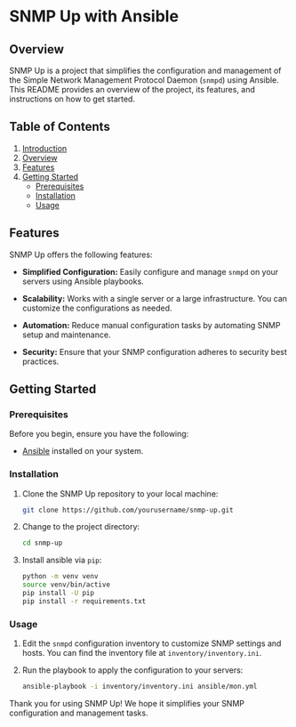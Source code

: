 # SNMP Up with Ansible

## Overview

SNMP Up is a project that simplifies the configuration and management of the Simple Network Management Protocol Daemon (`snmpd`) using Ansible. This README provides an overview of the project, its features, and instructions on how to get started.

## Table of Contents

1. [Introduction](#snmp-up-with-ansible)
2. [Overview](#overview)
3. [Features](#features)
4. [Getting Started](#getting-started)
   - [Prerequisites](#prerequisites)
   - [Installation](#installation)
   - [Usage](#usage)

## Features

SNMP Up offers the following features:

- **Simplified Configuration:** Easily configure and manage `snmpd` on your servers using Ansible playbooks.

- **Scalability:** Works with a single server or a large infrastructure. You can customize the configurations as needed.

- **Automation:** Reduce manual configuration tasks by automating SNMP setup and maintenance.

- **Security:** Ensure that your SNMP configuration adheres to security best practices.

## Getting Started

### Prerequisites

Before you begin, ensure you have the following:

- [Ansible](https://www.ansible.com/) installed on your system.

### Installation

1. Clone the SNMP Up repository to your local machine:

   ```bash
   git clone https://github.com/yourusername/snmp-up.git
   ```

2. Change to the project directory:

   ```bash
   cd snmp-up
   ```

3. Install ansible via `pip`:

    ```bash
    python -m venv venv
    source venv/bin/active
    pip install -U pip
    pip install -r requirements.txt
    ```

### Usage

1. Edit the `snmpd` configuration inventory to customize SNMP settings and hosts. You can find the inventory file at `inventory/inventory.ini`.

2. Run the playbook to apply the configuration to your servers:

   ```bash
   ansible-playbook -i inventory/inventory.ini ansible/mon.yml
   ```

Thank you for using SNMP Up! We hope it simplifies your SNMP configuration and management tasks.
